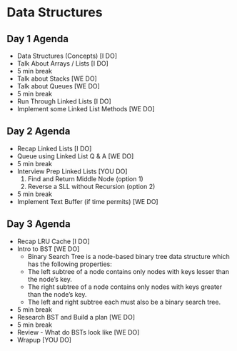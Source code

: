 # Data Structures

## Day 1 Agenda
- Data Structures (Concepts) [I DO]
- Talk About Arrays / Lists [I DO]
- 5 min break
- Talk about Stacks [WE DO]
- Talk about Queues [WE DO]
- 5 min break
- Run Through Linked Lists [I DO]
- Implement some Linked List Methods [WE DO]

## Day 2 Agenda
- Recap Linked Lists [I DO]
- Queue using Linked List Q & A [WE DO]
- 5 min break
- Interview Prep Linked Lists [YOU DO]
    1. Find and Return Middle Node (option 1)
    2. Reverse a SLL without Recursion (option 2)
- 5 min break
- Implement Text Buffer (if time permits) [WE DO]

## Day 3 Agenda
- Recap LRU Cache [I DO]
- Intro to BST [WE DO]
    - Binary Search Tree is a node-based binary tree data structure which has the following properties:
    - The left subtree of a node contains only nodes with keys lesser than the node’s key.
    - The right subtree of a node contains only nodes with keys greater than the node’s key.
    - The left and right subtree each must also be a binary search tree.
- 5 min break
- Research BST and Build a plan [WE DO]
- 5 min break
- Review - What do BSTs look like [WE DO]
- Wrapup [YOU DO]
